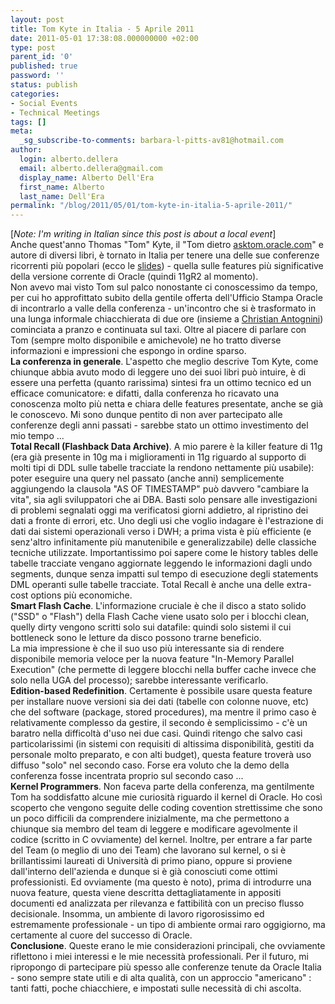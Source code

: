 ```yaml
---
layout: post
title: Tom Kyte in Italia - 5 Aprile 2011
date: 2011-05-01 17:38:08.000000000 +02:00
type: post
parent_id: '0'
published: true
password: ''
status: publish
categories:
- Social Events
- Technical Meetings
tags: []
meta:
  _sg_subscribe-to-comments: barbara-l-pitts-av81@hotmail.com
author:
  login: alberto.dellera
  email: alberto.dellera@gmail.com
  display_name: Alberto Dell'Era
  first_name: Alberto
  last_name: Dell'Era
permalink: "/blog/2011/05/01/tom-kyte-in-italia-5-aprile-2011/"
---
```

[_Note: I'm writing in Italian since this post is about a local event_]   
Anche quest'anno Thomas "Tom" Kyte, il "Tom dietro [asktom.oracle.com]( http://asktom.oracle.com )" e autore di diversi libri, è tornato in Italia per tenere una delle sue conferenze ricorrenti più popolari (ecco le [slides](http://asktom.oracle.com/pls/asktom/z?p_url=ASKTOM%2Edownload_file%3Fp_file%3D11017632703950282679&p_cat=Rome_Milan.zip&p_company=822925097021874)) - quella sulle features più significative della versione corrente di Oracle (quindi 11gR2 al momento).   
Non avevo mai visto Tom sul palco nonostante ci conoscessimo da tempo, per cui ho approfittato subito della gentile offerta dell'Ufficio Stampa Oracle di incontrarlo a valle della conferenza - un'incontro che si è trasformato in una lunga informale chiacchierata di due ore (insieme a [Christian Antognini]( http://antognini.ch/blog )) cominciata a pranzo e continuata sul taxi. Oltre al piacere di parlare con Tom (sempre molto disponibile e amichevole) ne ho tratto diverse informazioni e impressioni che espongo in ordine sparso.   
**La conferenza in generale**. L'aspetto che meglio descrive Tom Kyte, come chiunque abbia avuto modo di leggere uno dei suoi libri può intuire, è di essere una perfetta (quanto rarissima) sintesi fra un ottimo tecnico ed un efficace comunicatore: e difatti, dalla conferenza ho ricavato una conoscenza molto più netta e chiara delle features presentate, anche se già le conoscevo. Mi sono dunque pentito di non aver partecipato alle conferenze degli anni passati - sarebbe stato un ottimo investimento del mio tempo ...   
**Total Recall (Flashback Data Archive)**. A mio parere è la killer feature di 11g (era già presente in 10g ma i miglioramenti in 11g riguardo al supporto di molti tipi di DDL sulle tabelle tracciate la rendono nettamente più usabile): poter eseguire una query nel passato (anche anni) semplicemente aggiungendo la clausola "AS OF TIMESTAMP" può davvero "cambiare la vita", sia agli sviluppatori che ai DBA. Basti solo pensare alle investigazioni di problemi segnalati oggi ma verificatosi giorni addietro, al ripristino dei dati a fronte di errori, etc. Uno degli usi che voglio indagare è l'estrazione di dati dai sistemi operazionali verso i DWH; a prima vista è più efficiente (e senz'altro infinitamente più manutenibile e generalizzabile) delle classiche tecniche utilizzate. Importantissimo poi sapere come le history tables delle tabelle tracciate vengano aggiornate leggendo le informazioni dagli undo segments, dunque senza impatti sul tempo di esecuzione degli statements DML operanti sulle tabelle tracciate. Total Recall è anche una delle extra-cost options più economiche.   
**Smart Flash Cache**. L'informazione cruciale è che il disco a stato solido ("SSD" o "Flash") della Flash Cache viene usato solo per i blocchi clean, quelly dirty vengono scritti solo sui datafile: quindi solo sistemi il cui bottleneck sono le letture da disco possono trarne beneficio.   
La mia impressione è che il suo uso più interessante sia di rendere disponibile memoria veloce per la nuova feature "In-Memory Parallel Execution" (che permette di leggere blocchi nella buffer cache invece che solo nella UGA del processo); sarebbe interessante verificarlo.   
**Edition-based Redefinition**. Certamente è possibile usare questa feature per installare nuove versioni sia dei dati (tabelle con colonne nuove, etc) che del software (package, stored procedures), ma mentre il primo caso è relativamente complesso da gestire, il secondo è semplicissimo - c'è un baratro nella difficoltà d'uso nei due casi. Quindi ritengo che salvo casi particolarissimi (in sistemi con requisiti di altissima disponibilità, gestiti da personale molto preparato, e con alti budget), questa feature troverà uso diffuso "solo" nel secondo caso. Forse era voluto che la demo della conferenza fosse incentrata proprio sul secondo caso ...   
**Kernel Programmers**. Non faceva parte della conferenza, ma gentilmente Tom ha soddisfatto alcune mie curiosità riguardo il kernel di Oracle. Ho così scoperto che vengono seguite delle coding covention strettissime che sono un poco difficili da comprendere inizialmente, ma che permettono a chiunque sia membro del team di leggere e modificare agevolmente il codice (scritto in C ovviamente) del kernel. Inoltre, per entrare a far parte del Team (o meglio di uno dei Team) che lavorano sul kernel, o si è brillantissimi laureati di Università di primo piano, oppure si proviene dall'interno dell'azienda e dunque si è già conosciuti come ottimi professionisti. Ed ovviamente (ma questo è noto), prima di introdurre una nuova feature, questa viene descritta dettagliatamente in appositi documenti ed analizzata per rilevanza e fattibilità con un preciso flusso decisionale. Insomma, un ambiente di lavoro rigorosissimo ed estremamente professionale - un tipo di ambiente ormai raro oggigiorno, ma certamente al cuore del successo di Oracle.   
**Conclusione**. Queste erano le mie considerazioni principali, che ovviamente riflettono i miei interessi e le mie necessità professionali. Per il futuro, mi ripropongo di partecipare più spesso alle conferenze tenute da Oracle Italia - sono sempre state utili e di alta qualità, con un approccio "americano" : tanti fatti, poche chiacchiere, e impostati sulle necessità di chi ascolta.

